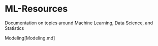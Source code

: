 # ML-Resources
Documentation on topics around Machine Learning, Data Science, and Statistics

Modeling[Modeling.md]


